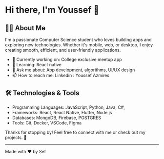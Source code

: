 # Hi there, I'm Youssef 👋

## 👨‍💻 About Me
I'm a passionate Computer Science student who loves building apps and exploring new technologies. Whether it's mobile, web, or desktop, I enjoy creating smooth, efficient, and user-friendly applications.

- 🔭 Currently working on: College exclusive meetup app
- 🌱 Learning: React native
- 💬 Ask me about: App development, algorithms, UI/UX design
- 📫 How to reach me: Linkedin : Youssef Azmires



## 🛠️ Technologies & Tools
- Programming Languages: JavaScript, Python, Java, C#, 
- Frameworks: React, React Native, Flutter, Node.js
- Databases: MongoDB, Firebase, POSTGRES
- Tools: Git, Docker, VSCode, Figma



Thanks for stopping by! Feel free to connect with me or check out my projects. 🚀

---

Made with ❤️ by Sef

